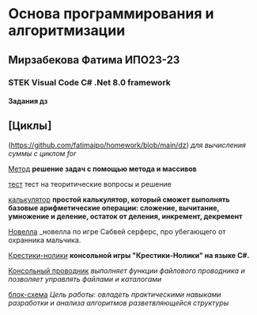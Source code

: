 # Основа программирования и алгоритмизации
##  Мирзабекова Фатима ИПО23-23

### STEK Visual Code C# .Net 8.0 framework
#### Задания дз
## [Циклы]
(https://github.com/fatimaipo/homework/blob/main/dz)
_для вычисления суммы с циклом for_

[Метод](https://github.com/fatimaipo/homework/blob/main/dz%208%20apr)
**решение задач с помощью метода и массивов**

[тест](https://github.com/fatimaipo/homework/blob/main/dzz.md)
тест на теоритические вопросы и решение 

[калькулятор](https://github.com/fatimaipo/homework/blob/main/dzz%20kalk)
 **простой калькулятор, который сможет выполнять базовые арифметические операции: сложение, вычитание, умножение и деление, остаток от деления, инкремент, декремент**
 
[Новелла](https://github.com/fatimaipo/homework/blob/main/%D0%BD%D0%BE%D0%B2%D0%B5%D0%BB%D0%BB%D0%B0)
_новелла по игре Сабвей серферс, про убегающего от охранника мальчика.

[Крестики-нолики](https://github.com/fatimaipo/homework/blob/main/dzz.md)
**консольной игры "Крестики-Нолики" на языке C#.**

[Консольный проводник](https://github.com/fatimaipo/homework/blob/main/%D0%9A%D0%BE%D0%BD%D1%81%D0%BE%D0%BB%D1%8C%D0%BD%D1%8B%D0%B9%20%D0%BF%D1%80%D0%BE%D0%B2%D0%BE%D0%B4%D0%BD%D0%B8%D0%BA%20%D1%84%D0%B0%D0%B9%D0%BB%D0%BE%D0%B2%D0%BE%D0%B9%20%D1%81%D0%B8%D1%81%D1%82%D0%B5%D0%BC%D1%8B)
*выполняет функции файлового проводника и позволяет управлять файлами и каталогами*

[блок-схема](https://github.com/fatimaipo/homework/blob/main/%D0%B1%D0%BB%D0%BE%D0%BA-%D1%81%D1%85%D0%B5%D0%BC%D0%B0)
*Цель работы: овладеть практическими навыками разработки и анализа алгоритмов разветвляющейся структуры*
